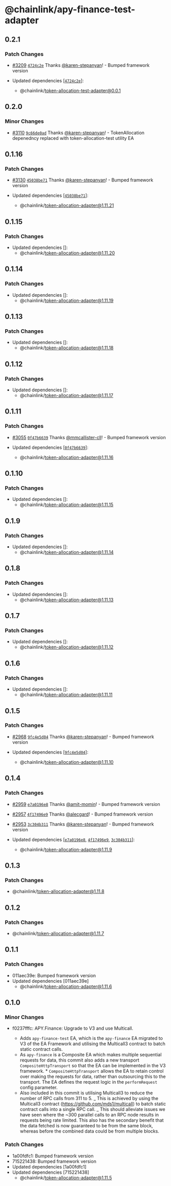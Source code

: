 # @chainlink/apy-finance-test-adapter

## 0.2.1

### Patch Changes

- [#3209](https://github.com/smartcontractkit/external-adapters-js/pull/3209) [`4724c2e`](https://github.com/smartcontractkit/external-adapters-js/commit/4724c2e421755be8fa4ad8277a0c403a6899babc) Thanks [@karen-stepanyan](https://github.com/karen-stepanyan)! - Bumped framework version

- Updated dependencies [[`4724c2e`](https://github.com/smartcontractkit/external-adapters-js/commit/4724c2e421755be8fa4ad8277a0c403a6899babc)]:
  - @chainlink/token-allocation-test-adapter@0.0.1

## 0.2.0

### Minor Changes

- [#3110](https://github.com/smartcontractkit/external-adapters-js/pull/3110) [`9c66de0ad`](https://github.com/smartcontractkit/external-adapters-js/commit/9c66de0ad56e245de8d3ec4c736c7bd22c6341d1) Thanks [@karen-stepanyan](https://github.com/karen-stepanyan)! - TokenAllocation depenedncy replaced with token-allocation-test utility EA

## 0.1.16

### Patch Changes

- [#3130](https://github.com/smartcontractkit/external-adapters-js/pull/3130) [`45038be71`](https://github.com/smartcontractkit/external-adapters-js/commit/45038be71ca433291229324174c50023b2513afc) Thanks [@karen-stepanyan](https://github.com/karen-stepanyan)! - Bumped framework version

- Updated dependencies [[`45038be71`](https://github.com/smartcontractkit/external-adapters-js/commit/45038be71ca433291229324174c50023b2513afc)]:
  - @chainlink/token-allocation-adapter@1.11.21

## 0.1.15

### Patch Changes

- Updated dependencies []:
  - @chainlink/token-allocation-adapter@1.11.20

## 0.1.14

### Patch Changes

- Updated dependencies []:
  - @chainlink/token-allocation-adapter@1.11.19

## 0.1.13

### Patch Changes

- Updated dependencies []:
  - @chainlink/token-allocation-adapter@1.11.18

## 0.1.12

### Patch Changes

- Updated dependencies []:
  - @chainlink/token-allocation-adapter@1.11.17

## 0.1.11

### Patch Changes

- [#3055](https://github.com/smartcontractkit/external-adapters-js/pull/3055) [`0f47b6639`](https://github.com/smartcontractkit/external-adapters-js/commit/0f47b663912413c83d266d95f7aa27089c0d1941) Thanks [@mmcallister-cll](https://github.com/mmcallister-cll)! - Bumped framework version

- Updated dependencies [[`0f47b6639`](https://github.com/smartcontractkit/external-adapters-js/commit/0f47b663912413c83d266d95f7aa27089c0d1941)]:
  - @chainlink/token-allocation-adapter@1.11.16

## 0.1.10

### Patch Changes

- Updated dependencies []:
  - @chainlink/token-allocation-adapter@1.11.15

## 0.1.9

### Patch Changes

- Updated dependencies []:
  - @chainlink/token-allocation-adapter@1.11.14

## 0.1.8

### Patch Changes

- Updated dependencies []:
  - @chainlink/token-allocation-adapter@1.11.13

## 0.1.7

### Patch Changes

- Updated dependencies []:
  - @chainlink/token-allocation-adapter@1.11.12

## 0.1.6

### Patch Changes

- Updated dependencies []:
  - @chainlink/token-allocation-adapter@1.11.11

## 0.1.5

### Patch Changes

- [#2968](https://github.com/smartcontractkit/external-adapters-js/pull/2968) [`9fc4e5d04`](https://github.com/smartcontractkit/external-adapters-js/commit/9fc4e5d0457379600bcc763c20217dc2331cf941) Thanks [@karen-stepanyan](https://github.com/karen-stepanyan)! - Bumped framework version

- Updated dependencies [[`9fc4e5d04`](https://github.com/smartcontractkit/external-adapters-js/commit/9fc4e5d0457379600bcc763c20217dc2331cf941)]:
  - @chainlink/token-allocation-adapter@1.11.10

## 0.1.4

### Patch Changes

- [#2959](https://github.com/smartcontractkit/external-adapters-js/pull/2959) [`e7a0196e8`](https://github.com/smartcontractkit/external-adapters-js/commit/e7a0196e8a36c012d482737820b2c89e3ace0e02) Thanks [@amit-momin](https://github.com/amit-momin)! - Bumped framework version

- [#2957](https://github.com/smartcontractkit/external-adapters-js/pull/2957) [`4f17496e9`](https://github.com/smartcontractkit/external-adapters-js/commit/4f17496e90ce4e552bd73e106b5573d812f1e14c) Thanks [@alecgard](https://github.com/alecgard)! - Bumped framework version

- [#2953](https://github.com/smartcontractkit/external-adapters-js/pull/2953) [`3c304b311`](https://github.com/smartcontractkit/external-adapters-js/commit/3c304b311ed864b4bbda580bcbeb0e28bb9298bc) Thanks [@karen-stepanyan](https://github.com/karen-stepanyan)! - Bumped framework version

- Updated dependencies [[`e7a0196e8`](https://github.com/smartcontractkit/external-adapters-js/commit/e7a0196e8a36c012d482737820b2c89e3ace0e02), [`4f17496e9`](https://github.com/smartcontractkit/external-adapters-js/commit/4f17496e90ce4e552bd73e106b5573d812f1e14c), [`3c304b311`](https://github.com/smartcontractkit/external-adapters-js/commit/3c304b311ed864b4bbda580bcbeb0e28bb9298bc)]:
  - @chainlink/token-allocation-adapter@1.11.9

## 0.1.3

### Patch Changes

- @chainlink/token-allocation-adapter@1.11.8

## 0.1.2

### Patch Changes

- @chainlink/token-allocation-adapter@1.11.7

## 0.1.1

### Patch Changes

- 011aec39e: Bumped framework version
- Updated dependencies [011aec39e]
  - @chainlink/token-allocation-adapter@1.11.6

## 0.1.0

### Minor Changes

- f0237fffc: APY.Finance: Upgrade to V3 and use Multicall.

  - Adds `apy-finance-test` EA, which is the `apy-finance` EA migrated to V3 of the EA Framework and utilising the Multicall3 contract to batch
    static contract calls.
  - As `apy-finance` is a Composite EA which makes multiple sequential requests for data, this commit also adds a new transport
    `CompositeHttpTransport` so that the EA can be implemented in the V3 framework. \* `CompositeHttpTransport` allows the EA to retain control over making the requests for data, rather than outsourcing this to the
    transport. The EA defines the request logic in the `performRequest` config parameter.
  - Also included in this commit is utilising Multicall3 to reduce the number of RPC calls from 311 to 5.
    _ This is achieved by using the Multicall3 contract (https://github.com/mds1/multicall) to batch static contract calls into a single RPC
    call.
    _ This should alleviate issues we have seen where the ~300 parallel calls to an RPC node results in requests being rate limited. This also
    has the secondary benefit that the data fetched is now guaranteed to be from the same block, whereas before the combined data could be from
    multiple blocks.

### Patch Changes

- 1a00fdfc1: Bumped framework version
- 715221438: Bumped framework version
- Updated dependencies [1a00fdfc1]
- Updated dependencies [715221438]
  - @chainlink/token-allocation-adapter@1.11.5
